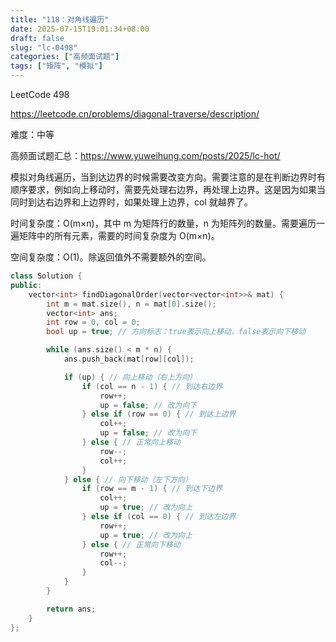 ```yaml
---
title: "118：对角线遍历"
date: 2025-07-15T19:01:34+08:00
draft: false
slug: "lc-0498"
categories: ["高频面试题"]
tags: ["矩阵", "模拟"]
---
```


LeetCode 498

https://leetcode.cn/problems/diagonal-traverse/description/

难度：中等

高频面试题汇总：https://www.yuweihung.com/posts/2025/lc-hot/

模拟对角线遍历，当到达边界的时候需要改变方向。需要注意的是在判断边界时有顺序要求，例如向上移动时，需要先处理右边界，再处理上边界。这是因为如果当同时到达右边界和上边界时，如果处理上边界，col 就越界了。

时间复杂度：O(m×n)，其中 m 为矩阵行的数量，n 为矩阵列的数量。需要遍历一遍矩阵中的所有元素，需要的时间复杂度为 O(m×n)。

空间复杂度：O(1)。除返回值外不需要额外的空间。

<!--more-->

```cpp
class Solution {
public:
    vector<int> findDiagonalOrder(vector<vector<int>>& mat) {
        int m = mat.size(), n = mat[0].size();
        vector<int> ans;
        int row = 0, col = 0;
        bool up = true; // 方向标志：true表示向上移动，false表示向下移动

        while (ans.size() < m * n) {
            ans.push_back(mat[row][col]);

            if (up) { // 向上移动（右上方向）
                if (col == n - 1) { // 到达右边界
                    row++;
                    up = false; // 改为向下
                } else if (row == 0) { // 到达上边界
                    col++;
                    up = false; // 改为向下
                } else { // 正常向上移动
                    row--;
                    col++;
                }
            } else { // 向下移动（左下方向）
                if (row == m - 1) { // 到达下边界
                    col++;
                    up = true; // 改为向上
                } else if (col == 0) { // 到达左边界
                    row++;
                    up = true; // 改为向上
                } else { // 正常向下移动
                    row++;
                    col--;
                }
            }
        }

        return ans;
    }
};
```
